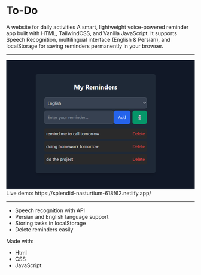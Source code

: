 # To-Do
A website for daily activities
A smart, lightweight voice-powered reminder app built with HTML, TailwindCSS, and Vanilla JavaScript.
It supports Speech Recognition, multilingual interface (English & Persian), and localStorage for saving reminders permanently in your browser.

---
<img src="result.png" alt="EyeYOLO Demo" width="550"/>
Live demo: https://splendid-nasturtium-618f62.netlify.app/

---
- Speech recognition with API
- Persian and English language support
- Storing tasks in localStorage
- Delete reminders easily
  
Made with:
- Html 
- CSS
- JavaScript 
